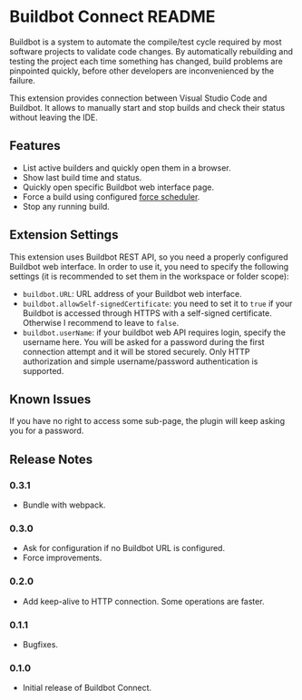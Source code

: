 # Buildbot Connect README

Buildbot is a system to automate the compile/test cycle required by most software projects to validate code changes. By automatically rebuilding and testing the project each time something has changed, build problems are pinpointed quickly, before other developers are inconvenienced by the failure.

This extension provides connection between Visual Studio Code and Buildbot. It allows to manually start and stop builds and check their status without leaving the IDE.

## Features

- List active builders and quickly open them in a browser.
- Show last build time and status.
- Quickly open specific Buildbot web interface page.
- Force a build using configured [force scheduler](https://docs.buildbot.net/current/manual/configuration/schedulers.html#forcescheduler-scheduler).
- Stop any running build.

<!-- Describe specific features of your extension including screenshots of your extension in action. Image paths are relative to this README file.

For example if there is an image subfolder under your extension project workspace:

\!\[feature X\]\(images/feature-x.png\)

> Tip: Many popular extensions utilize animations. This is an excellent way to show off your extension! We recommend short, focused animations that are easy to follow. -->

## Extension Settings

This extension uses Buildbot REST API, so you need a properly configured Buildbot web interface. In order to use it, you need to specify the following settings (it is recommended to set them in the workspace or folder scope):

- `buildbot.URL`: URL address of your Buildbot web interface.
- `buildbot.allowSelf-signedCertificate`: you need to set it to `true` if your Buildbot is accessed through HTTPS with a self-signed certificate. Otherwise I recommend to leave to `false`.
- `buildbot.userName`: if your buildbot web API requires login, specify the username here. You will be asked for a password during the first connection attempt and it will be stored securely. Only HTTP authorization and simple username/password authentication is supported.

## Known Issues

If you have no right to access some sub-page, the plugin will keep asking you for a password.

## Release Notes

### 0.3.1

- Bundle with webpack.

### 0.3.0

- Ask for configuration if no Buildbot URL is configured.
- Force improvements.

### 0.2.0

- Add keep-alive to HTTP connection. Some operations are faster.

### 0.1.1

- Bugfixes.

### 0.1.0

- Initial release of Buildbot Connect.
